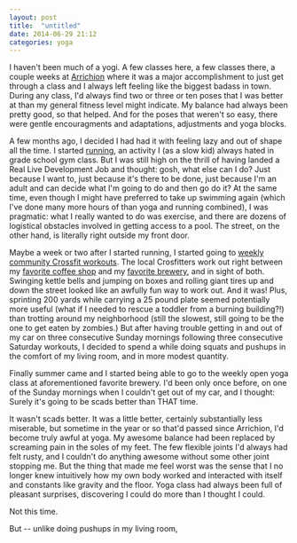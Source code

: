 ```yaml
---
layout: post
title:  "untitled"
date: 2014-06-29 21:12
categories: yoga
---
```


I haven't been much of a yogi. A few classes here, a few classes there, a couple weeks at [Arrichion](/arrichion.com) where it was a major accomplishment to just get through a class and I always left feeling like the biggest badass in town. During any class, I'd always find two or three or ten poses that I was better at than my general fitness level might indicate. My balance had always been pretty good, so that helped. And for the poses that weren't so easy, there were gentle encouragments and adaptations, adjustments and yoga blocks.

A few months ago, I decided I had had it with feeling lazy and out of shape all the time. I started [running](http://www.coolrunning.com/engine/2/2_3/181.shtml), an activity I (as a slow kid) always hated in grade school gym class. But I was still high on the thrill of having landed a Real Live Development Job and thought: gosh, what else can I do? Just because I want to, just because it's there to be done, just because I'm an adult and can decide what I'm going to do and then go do it? At the same time, even though I might have preferred to take up swimming again (which I've done many more hours of than yoga and running combined), I was pragmatic: what I really wanted to do was exercise, and there are dozens of logistical obstacles involved in getting access to a pool. The street, on the other hand, is literally right outside my front door.

Maybe a week or two after I started running, I started going to [weekly community Crossfit workouts](http://crossfitdurham.com/get-started/). The local Crosfitters work out right between my [favorite coffee shop](/cocoacinnamon.com) and my [favorite brewery](/fullsteam.ag), and in sight of both. Swinging kettle bells and jumping on boxes and rolling giant tires up and down the street looked like an awfully fun way to work out. And it was! Plus, sprinting 200 yards while carrying a 25 pound plate seemed potentially more useful (what if I needed to rescue a toddler from a burning building?!) than trotting around my neighborhood (still the slowest, still going to be the one to get eaten by zombies.) But after having trouble getting in and out of my car on three consecutive Sunday mornings following three consecutive Saturday workouts, I decided to spend a while doing squats and pushups in the comfort of my living room, and in more modest quantity.

Finally summer came and I started being able to go to the weekly open yoga class at aforementioned favorite brewery. I'd been only once before, on one of the Sunday mornings when I couldn't get out of my car, and I thought: Surely it's going to be scads better than THAT time.

It wasn't scads better.  It was a little better, certainly substantially less miserable, but sometime in the year or so that'd passed since Arrichion, I'd become truly awful at yoga. My awesome balance had been replaced by screaming pain in the soles of my feet. The few flexible joints I'd always had felt rusty, and I couldn't do anything awesome without some other joint stopping me. But the thing that made me feel worst was the sense that I no longer knew intuitively how my own body worked and interacted with itself and constants like gravity and the floor. Yoga class had always been full of pleasant surprises, discovering I could do more than I thought I could.

Not this time.

But -- unlike doing pushups in my living room, 
